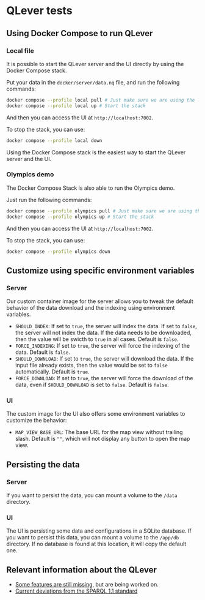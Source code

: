 # QLever tests

## Using Docker Compose to run QLever

### Local file

It is possible to start the QLever server and the UI directly by using the Docker Compose stack.

Put your data in the `docker/server/data.nq` file, and run the following commands:

```sh
docker compose --profile local pull # Just make sure we are using the latest images
docker compose --profile local up # Start the stack
```

And then you can access the UI at `http://localhost:7002`.

To stop the stack, you can use:

```sh
docker compose --profile local down
```

Using the Docker Compose stack is the easiest way to start the QLever server and the UI.

### Olympics demo

The Docker Compose Stack is also able to run the Olympics demo.

Just run the following commands:

```sh
docker compose --profile olympics pull # Just make sure we are using the latest images
docker compose --profile olympics up # Start the stack
```

And then you can access the UI at `http://localhost:7002`.

To stop the stack, you can use:

```sh
docker compose --profile olympics down
```

## Customize using specific environment variables

### Server

Our custom container image for the server allows you to tweak the default behavior of the data download and the indexing using environment variables.

- `SHOULD_INDEX`: If set to `true`, the server will index the data. If set to `false`, the server will not index the data. If the data needs to be downloaded, then the value will be swicth to `true` in all cases. Default is `false`.
- `FORCE_INDEXING`: If set to `true`, the server will force the indexing of the data. Default is `false`.
- `SHOULD_DOWNLOAD`: If set to `true`, the server will download the data. If the input file already exists, then the value would be set to `false` automatically. Default is `true`.
- `FORCE_DOWNLOAD`: If set to `true`, the server will force the download of the data, even if `SHOULD_DOWNLOAD` is set to `false`. Default is `false`.

### UI

The custom image for the UI also offers some environment variables to customize the behavior:

- `MAP_VIEW_BASE_URL`: The base URL for the map view without trailing slash. Default is `""`, which will not display any button to open the map view.

## Persisting the data

### Server

If you want to persist the data, you can mount a volume to the `/data` directory.

### UI

The UI is persisting some data and configurations in a SQLite database.
If you want to persist this data, you can mount a volume to the `/app/db` directory.
If no database is found at this location, it will copy the default one.

## Relevant information about the QLever

- [Some features are still missing](https://github.com/ad-freiburg/qlever/issues/615), but are being worked on.
- [Current deviations from the SPARQL 1.1 standard](https://github.com/ad-freiburg/qlever/wiki/Current-deviations-from-the-SPARQL-1.1-standard)
